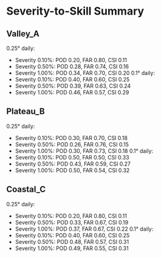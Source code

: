 # Severity-to-Skill Summary

## Valley_A
0.25° daily:
- Severity 0.10%: POD 0.20, FAR 0.80, CSI 0.11
- Severity 0.50%: POD 0.28, FAR 0.74, CSI 0.16
- Severity 1.00%: POD 0.34, FAR 0.70, CSI 0.20
0.1° daily:
- Severity 0.10%: POD 0.40, FAR 0.60, CSI 0.25
- Severity 0.50%: POD 0.39, FAR 0.63, CSI 0.24
- Severity 1.00%: POD 0.46, FAR 0.57, CSI 0.29

## Plateau_B
0.25° daily:
- Severity 0.10%: POD 0.30, FAR 0.70, CSI 0.18
- Severity 0.50%: POD 0.26, FAR 0.76, CSI 0.15
- Severity 1.00%: POD 0.30, FAR 0.73, CSI 0.18
0.1° daily:
- Severity 0.10%: POD 0.50, FAR 0.50, CSI 0.33
- Severity 0.50%: POD 0.43, FAR 0.59, CSI 0.27
- Severity 1.00%: POD 0.50, FAR 0.54, CSI 0.32

## Coastal_C
0.25° daily:
- Severity 0.10%: POD 0.20, FAR 0.80, CSI 0.11
- Severity 0.50%: POD 0.33, FAR 0.67, CSI 0.19
- Severity 1.00%: POD 0.37, FAR 0.67, CSI 0.22
0.1° daily:
- Severity 0.10%: POD 0.40, FAR 0.60, CSI 0.25
- Severity 0.50%: POD 0.48, FAR 0.57, CSI 0.31
- Severity 1.00%: POD 0.49, FAR 0.55, CSI 0.31